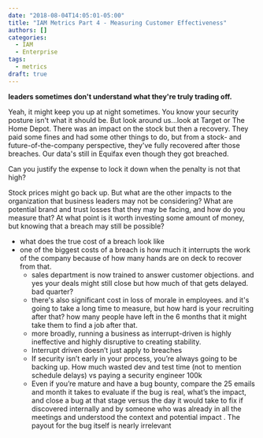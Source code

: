 ```yaml
---
date: "2018-08-04T14:05:01-05:00"
title: "IAM Metrics Part 4 - Measuring Customer Effectiveness"
authors: []
categories:
  - IAM
  - Enterprise
tags:
  - metrics
draft: true
---
```


**leaders sometimes don't understand what they're truly trading off.**

Yeah, it might keep you up at night sometimes. You know your security posture isn't what it should be. But look around us...look at Target or The Home Depot. There was an impact on the stock but then a recovery. They paid some fines and had some other things to do, but from a stock- and future-of-the-company perspective, they've fully recovered after those breaches. Our data's still in Equifax even though they got breached.

Can you justify the expense to lock it down when the penalty is not that high?

Stock prices might go back up. But what are the other impacts to the organization that business leaders may not be considering? What are potential brand and trust losses that they may be facing, and how do you measure that? At what point is it worth investing some amount of money, but knowing that a breach may still be possible?

- what does the true cost of a breach look like
- one of the biggest costs of a breach is how much it interrupts the work of the company because of how many hands are on deck to recover from that.
  - sales department is now trained to answer customer objections. and yes your deals might still close but how much of that gets delayed. bad quarter?
  - there's also significant cost in loss of morale in employees. and it's going to take a long time to measure, but how hard is your recruiting after that? how many people have left in the 6 months that it might take them to find a job after that.
  - more broadly, running a business as interrupt-driven is highly ineffective and highly disruptive to creating stability.
  - Interrupt driven doesn’t just apply to breaches
  - If security isn’t early in your process, you’re always going to be backing up. How much wasted dev and test time (not to mention schedule delays) vs paying a security engineer 100k
  - Even if you’re mature and have a bug bounty, compare the 25 emails and month it takes to evaluate if the bug is real, what’s the impact, and close a bug at that stage versus the day it would take to fix if discovered internally and by someone who was already in all the meetings and understood the context and potential impact . The payout for the bug itself is nearly irrelevant